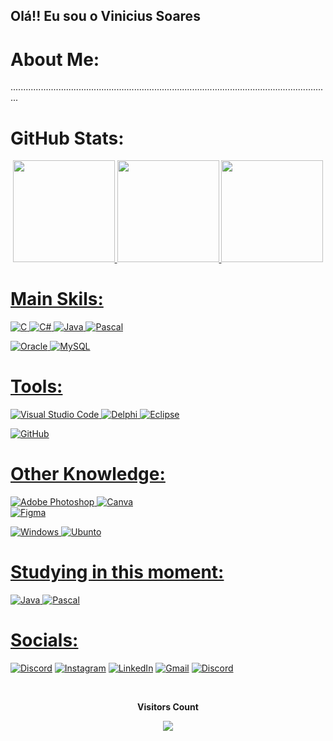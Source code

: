 ## Olá!! Eu sou o Vinicius Soares
# About Me:
...............................................................................................................................

# GitHub Stats:

  <div align="Center">
  <a href="https://github.com/SoaresVini">
   <img height="163em" src="https://github-readme-stats.vercel.app/api?username=SoaresVini&theme=great-gatsby&hide_border=true&include_all_commits=true&count_private=false"/>
   
   <img height="163em" src="https://github-readme-streak-stats.herokuapp.com/?user=SoaresVini&theme=great-gatsby&hide_border=true"/>
    
   <img height="163em" src="https://github-readme-stats.vercel.app/api/top-langs/?username=SoaresVini&theme=great-gatsby&hide_border=true&include_all_commits=true&count_private=false&layout=compact"/>
    
</div>

# Main Skils:
![C](https://img.shields.io/badge/c-0D1117.svg?style=for-the-badge&logo=c&logoColor=white)
![C#](https://img.shields.io/badge/c%23-0D1117.svg?style=for-the-badge&logo=c-sharp&logoColor=white) 
![Java](https://img.shields.io/badge/java-0D1117.svg?style=for-the-badge&logo=java&logoColor=white) 
![Pascal](https://img.shields.io/badge/-Pascal-0D1117?style=for-the-badge&logo=Pascal&labelColor=0D1117)

![Oracle](https://img.shields.io/badge/Oracle-0D1117?style=for-the-badge&logo=oracle&logoColor=white) 
![MySQL](https://img.shields.io/badge/mysql-0D1117.svg?style=for-the-badge&logo=mysql&logoColor=white) 


# Tools:

![Visual Studio Code](https://img.shields.io/badge/-Visual%20Studio%20Code-0D1117?style=for-the-badge&logo=visual-studio-code&logoColor=007ACC&labelColor=0D1117)
![Delphi](https://img.shields.io/badge/Delphi_RAD_Studio-0D1117?style=for-the-badge&logo=delphi&logoColor=white)
![Eclipse](https://img.shields.io/badge/-eclipse-0D1117?style=for-the-badge&logo=eclipse&logoColor=2C2255&labelColor=0D1117)

![GitHub](https://img.shields.io/badge/-GitHub-0D1117?style=for-the-badge&logo=github&labelColor=0D1117)

# Other Knowledge:
  
![Adobe Photoshop](https://img.shields.io/badge/adobephotoshop-0D1117.svg?style=for-the-badge&logo=adobephotoshop&logoColor=white) 
![Canva](https://img.shields.io/badge/Canva-0D1117.svg?style=for-the-badge&logo=Canva&logoColor=white) 	
![Figma](https://img.shields.io/badge/figma-0D1117.svg?style=for-the-badge&logo=figma&logoColor=white)
  
![Windows](https://img.shields.io/badge/-Windows-0D1117?style=for-the-badge&logo=windows&labelColor=0D1117)
![Ubunto](https://img.shields.io/badge/Ubuntu-0D1117?style=for-the-badge&logo=ubuntu&logoColor=0D1117)

# Studying in this moment:
![Java](https://img.shields.io/badge/java-0D1117.svg?style=for-the-badge&logo=java&logoColor=white) 
![Pascal](https://img.shields.io/badge/-Pascal-0D1117?style=for-the-badge&logo=Pascal&labelColor=0D1117)

# Socials:
[![Discord](https://img.shields.io/badge/Discord-%237289DA.svg?logo=discord&logoColor=white)](https://discord.gg/atreta#9896) 
[![Instagram](https://img.shields.io/badge/Instagram-%23E4405F.svg?logo=Instagram&logoColor=white)](https://instagram.com/SoaresVini) 
[![LinkedIn](https://img.shields.io/badge/LinkedIn-%230077B5.svg?logo=linkedin&logoColor=white)](https://linkedin.com/in/vinicius-soares) 
[![Gmail](https://img.shields.io/badge/Gmail-D14836?logo=gmail&logoColor=white)]()
[![Discord](https://img.shields.io/badge/Discord-7289DA?discord&logoColor=white)]()
  
<div align="center">
<br><p align="centre"><b>Visitors Count</b></p>  
<p align="center"><img align="center" src="https://profile-counter.glitch.me/{SoaresVini}/count.svg" /></p> 
<br></div>
  
  
  

  
  
  
  


